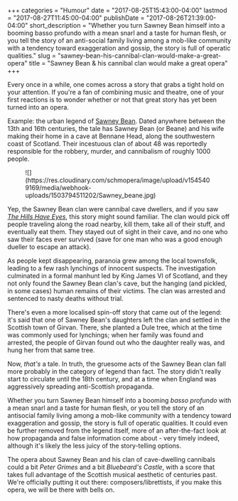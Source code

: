 +++
categories = "Humour"
date = "2017-08-25T15:43:00-04:00"
lastmod = "2017-08-27T11:45:00-04:00"
publishDate = "2017-08-26T21:39:00-04:00"
short_description = "Whether you turn Sawney Bean himself into a booming basso profundo with a mean snarl and a taste for human flesh, or you tell the story of an anti-social family living among a mob-like community with a tendency toward exaggeration and gossip, the story is full of operatic qualities."
slug = "sawney-bean-his-cannibal-clan-would-make-a-great-opera"
title = "Sawney Bean &amp; his cannibal clan would make a great opera"
+++

Every once in a while, one comes across a story that grabs a tight hold on your attention. If you're a fan of combining music and theatre, one of your first reactions is to wonder whether or not that great story has yet been turned into an opera.

Example: the urban legend of [Sawney Bean](https://en.wikipedia.org/wiki/Sawney_Bean). Dated anywhere between the 13th and 16th centuries, the tale has Sawney Bean (or Beane) and his wife making their home in a cave at Bennane Head, along the southwestern coast of Scotland. Their incestuous clan of about 48 was reportedly responsible for the robbery, murder, and cannibalism of roughly 1000 people. 

<figure data-type="image">
![](https://res.cloudinary.com/schmopera/image/upload/v1545409169/media/webhook-uploads/1503794511202/Sawney_beane.jpg)
</figure>

Yep, the Sawney Bean clan were cannibal cave dwellers, and if you saw [*The Hills Have Eyes*](http://www.imdb.com/title/tt0077681/), this story might sound familiar. The clan would pick off people traveling along the road nearby, kill them, take all of their stuff, and eventually eat them. They stayed out of sight in their cave, and no one who saw their faces ever survived (save for one man who was a good enough dueller to escape an attack). 

As people kept disappearing, paranoia grew among the local townsfolk, leading to a few rash lynchings of innocent suspects. The investigation culminated in a formal manhunt led by King James VI of Scotland, and they not only found the Sawney Bean clan's cave, but the hanging (and pickled, in some cases) human remains of their victims. The clan was arrested and sentenced to nasty deaths without trial.

There's even a more localised spin-off story that came out of the legend: it's said that one of Sawney Bean's daughters left the clan and settled in the Scottish town of Girvan. There, she planted a Dule tree, which at the time was commonly used for lynchings; when her family was found and arrested, the people of Girvan found out who the daughter really was, and hung her from that same tree.

Now, *that's* a tale. In truth, the gruesome acts of the Sawney Bean clan fall more probably in the category of legend than fact. The story didn't really start to circulate until the 18th century, and at a time when England was aggressively spreading anti-Scottish propaganda.

Whether you turn Sawney Bean himself into a booming *basso profundo* with a mean snarl and a taste for human flesh, or you tell the story of an antisocial family living among a mob-like community with a tendency toward exaggeration and gossip, the story is full of operatic qualities. It could even be further removed from the legend itself, more of an after-the-fact look at how propaganda and false information come about - very timely indeed, although it's likely the less juicy of the story-telling options. 

The opera about Sawney Bean and his clan of cave-dwelling cannibals could a bit *Peter Grimes* and a bit *Bluebeard's Castle*, with a score that takes full advantage of the Scottish musical aesthetic of centuries past. We're officially putting it out there: composers/librettists, if you make this opera, we will be there with bells on.
